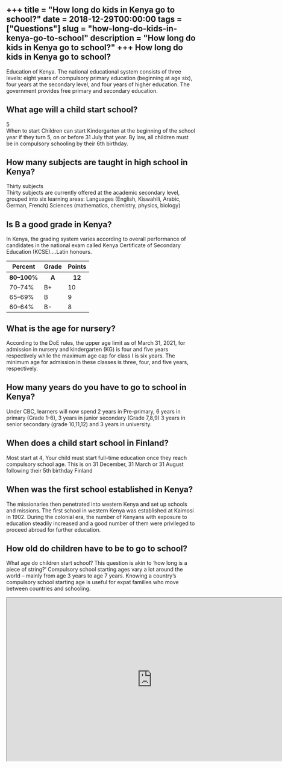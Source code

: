 +++
title = "How long do kids in Kenya go to school?"
date = 2018-12-29T00:00:00
tags = ["Questions"]
slug = "how-long-do-kids-in-kenya-go-to-school"
description = "How long do kids in Kenya go to school?"
+++
How long do kids in Kenya go to school?
---------------------------------------

Education of Kenya. The national educational system consists of three levels: eight years of compulsory primary education (beginning at age six), four years at the secondary level, and four years of higher education. The government provides free primary and secondary education.

What age will a child start school?
-----------------------------------

5  
When to start Children can start Kindergarten at the beginning of the school year if they turn 5, on or before 31 July that year. By law, all children must be in compulsory schooling by their 6th birthday.

How many subjects are taught in high school in Kenya?
-----------------------------------------------------

Thirty subjects  
Thirty subjects are currently offered at the academic secondary level, grouped into six learning areas: Languages (English, Kiswahili, Arabic, German, French) Sciences (mathematics, chemistry, physics, biology)

Is B a good grade in Kenya?
---------------------------

In Kenya, the grading system varies according to overall performance of candidates in the national exam called Kenya Certificate of Secondary Education (KCSE)….Latin honours.

<table><tr><th>Percent</th><th>Grade</th><th>Points</th></tr><tr><th>80–100%</th><th>A</th><th>12</th></tr><tr><td>70–74%</td><td>B+</td><td>10</td></tr><tr><td>65–69%</td><td>B</td><td>9</td></tr><tr><td>60–64%</td><td>B-</td><td>8</td></tr></table>

What is the age for nursery?
----------------------------

According to the DoE rules, the upper age limit as of March 31, 2021, for admission in nursery and kindergarten (KG) is four and five years respectively while the maximum age cap for class I is six years. The minimum age for admission in these classes is three, four, and five years, respectively.

How many years do you have to go to school in Kenya?
----------------------------------------------------

Under CBC, learners will now spend 2 years in Pre-primary, 6 years in primary (Grade 1-6), 3 years in junior secondary (Grade 7,8,9) 3 years in senior secondary (grade 10,11,12) and 3 years in university.

When does a child start school in Finland?
------------------------------------------

Most start at 4, Your child must start full-time education once they reach compulsory school age. This is on 31 December, 31 March or 31 August following their 5th birthday Finland

When was the first school established in Kenya?
-----------------------------------------------

The missionaries then penetrated into western Kenya and set up schools and missions. The first school in western Kenya was established at Kaimosi in 1902. During the colonial era, the number of Kenyans with exposure to education steadily increased and a good number of them were privileged to proceed abroad for further education.

How old do children have to be to go to school?
-----------------------------------------------

What age do children start school? This question is akin to ‘how long is a piece of string?’ Compulsory school starting ages vary a lot around the world – mainly from age 3 years to age 7 years. Knowing a country’s compulsory school starting age is useful for expat families who move between countries and schooling.

<iframe allow="accelerometer; autoplay; clipboard-write; encrypted-media; gyroscope; picture-in-picture" allowfullscreen="" class="__youtube_prefs__  epyt-is-override  no-lazyload" data-no-lazy="1" data-origheight="433" data-origwidth="770" data-skipgform_ajax_framebjll="" height="433" id="_ytid_81137" loading="lazy" src="https://www.youtube.com/embed/9Cu56QJnSbA?enablejsapi=1&autoplay=0&cc_load_policy=0&cc_lang_pref=&iv_load_policy=1&loop=0&modestbranding=0&rel=1&fs=1&playsinline=0&autohide=2&theme=dark&color=red&controls=1&" title="YouTube player" width="770"></iframe>